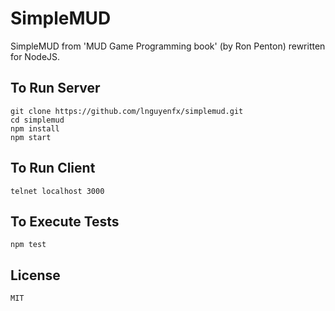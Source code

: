 # SimpleMUD

SimpleMUD from 'MUD Game Programming book' (by Ron Penton) rewritten for NodeJS.

## To Run Server
    git clone https://github.com/lnguyenfx/simplemud.git
    cd simplemud
    npm install
    npm start

## To Run Client
    telnet localhost 3000

## To Execute Tests
    npm test

## License
    MIT
